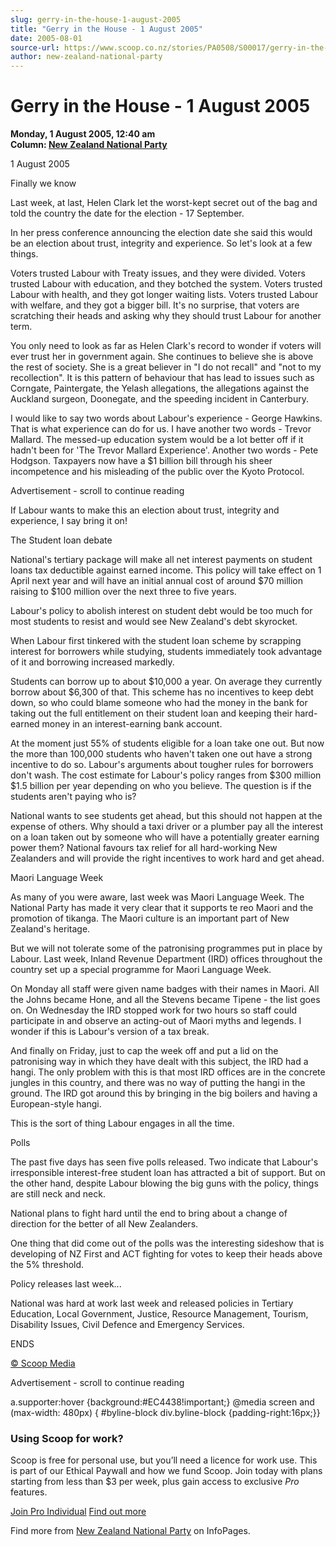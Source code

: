 ```yaml
---
slug: gerry-in-the-house-1-august-2005
title: "Gerry in the House - 1 August 2005"
date: 2005-08-01
source-url: https://www.scoop.co.nz/stories/PA0508/S00017/gerry-in-the-house-1-august-2005.htm
author: new-zealand-national-party
---
```

Gerry in the House - 1 August 2005
==================================

**Monday, 1 August 2005, 12:40 am**  
**Column: [New Zealand National Party](https://info.scoop.co.nz/New_Zealand_National_Party)**

  
1 August 2005

Finally we know

Last week, at last, Helen Clark let the worst-kept secret out of the bag and told the country the date for the election - 17 September.

In her press conference announcing the election date she said this would be an election about trust, integrity and experience. So let's look at a few things.

Voters trusted Labour with Treaty issues, and they were divided. Voters trusted Labour with education, and they botched the system. Voters trusted Labour with health, and they got longer waiting lists. Voters trusted Labour with welfare, and they got a bigger bill. It's no surprise, that voters are scratching their heads and asking why they should trust Labour for another term.

You only need to look as far as Helen Clark's record to wonder if voters will ever trust her in government again. She continues to believe she is above the rest of society. She is a great believer in "I do not recall" and "not to my recollection". It is this pattern of behaviour that has lead to issues such as Corngate, Paintergate, the Yelash allegations, the allegations against the Auckland surgeon, Doonegate, and the speeding incident in Canterbury.

I would like to say two words about Labour's experience - George Hawkins. That is what experience can do for us. I have another two words - Trevor Mallard. The messed-up education system would be a lot better off if it hadn't been for 'The Trevor Mallard Experience'. Another two words - Pete Hodgson. Taxpayers now have a $1 billion bill through his sheer incompetence and his misleading of the public over the Kyoto Protocol.

Advertisement - scroll to continue reading





If Labour wants to make this an election about trust, integrity and experience, I say bring it on!

  
The Student loan debate

National's tertiary package will make all net interest payments on student loans tax deductible against earned income. This policy will take effect on 1 April next year and will have an initial annual cost of around $70 million raising to $100 million over the next three to five years.

Labour's policy to abolish interest on student debt would be too much for most students to resist and would see New Zealand's debt skyrocket.

When Labour first tinkered with the student loan scheme by scrapping interest for borrowers while studying, students immediately took advantage of it and borrowing increased markedly.

Students can borrow up to about $10,000 a year. On average they currently borrow about $6,300 of that. This scheme has no incentives to keep debt down, so who could blame someone who had the money in the bank for taking out the full entitlement on their student loan and keeping their hard-earned money in an interest-earning bank account.

At the moment just 55% of students eligible for a loan take one out. But now the more than 100,000 students who haven't taken one out have a strong incentive to do so. Labour's arguments about tougher rules for borrowers don't wash. The cost estimate for Labour's policy ranges from $300 million $1.5 billion per year depending on who you believe. The question is if the students aren't paying who is?

National wants to see students get ahead, but this should not happen at the expense of others. Why should a taxi driver or a plumber pay all the interest on a loan taken out by someone who will have a potentially greater earning power them? National favours tax relief for all hard-working New Zealanders and will provide the right incentives to work hard and get ahead.

Maori Language Week

As many of you were aware, last week was Maori Language Week. The National Party has made it very clear that it supports te reo Maori and the promotion of tikanga. The Maori culture is an important part of New Zealand's heritage.

But we will not tolerate some of the patronising programmes put in place by Labour. Last week, Inland Revenue Department (IRD) offices throughout the country set up a special programme for Maori Language Week.

On Monday all staff were given name badges with their names in Maori. All the Johns became Hone, and all the Stevens became Tipene - the list goes on. On Wednesday the IRD stopped work for two hours so staff could participate in and observe an acting-out of Maori myths and legends. I wonder if this is Labour's version of a tax break.

And finally on Friday, just to cap the week off and put a lid on the patronising way in which they have dealt with this subject, the IRD had a hangi. The only problem with this is that most IRD offices are in the concrete jungles in this country, and there was no way of putting the hangi in the ground. The IRD got around this by bringing in the big boilers and having a European-style hangi.

This is the sort of thing Labour engages in all the time.

Polls

The past five days has seen five polls released. Two indicate that Labour's irresponsible interest-free student loan has attracted a bit of support. But on the other hand, despite Labour blowing the big guns with the policy, things are still neck and neck.

National plans to fight hard until the end to bring about a change of direction for the better of all New Zealanders.

One thing that did come out of the polls was the interesting sideshow that is developing of NZ First and ACT fighting for votes to keep their heads above the 5% threshold.

Policy releases last week...

National was hard at work last week and released policies in Tertiary Education, Local Government, Justice, Resource Management, Tourism, Disability Issues, Civil Defence and Emergency Services.

ENDS

[© Scoop Media](http://www.scoop.co.nz/about/terms.html)  

Advertisement - scroll to continue reading



a.supporter:hover {background:#EC4438!important;} @media screen and (max-width: 480px) { #byline-block div.byline-block {padding-right:16px;}}

### Using Scoop for work?

Scoop is free for personal use, but you’ll need a licence for work use. This is part of our Ethical Paywall and how we fund Scoop. Join today with plans starting from less than $3 per week, plus gain access to exclusive _Pro_ features.  
  
[Join Pro Individual](https://pro.scoop.co.nz/Individual/?from=ProIn24) [Find out more](https://pro.scoop.co.nz/using-scoop-for-work/?from=ProIn24)

Find more from [New Zealand National Party](https://info.scoop.co.nz/New_Zealand_National_Party) on InfoPages.